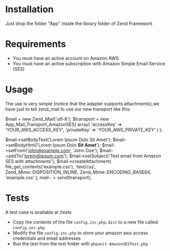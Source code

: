 Installation
============
Just drop the folder "App" inside the library folder of Zend Framework

Requirements
============
* You must have an active account on Amazon AWS
* You must have an active subscription with Amazon Simple Email Service (SES)

Usage
=====

The use is very simple (notice that the adapter supports attachments),we have just to tell zend_mail to use our new transport like this:

$mail = new Zend_Mail('utf-8');
$transport = new App_Mail_Transport_AmazonSES(
    array(
        'accessKey' => 'YOUR_AWS_ACCESS_KEY',
        'privateKey' => 'YOUR_AWS_PRIVATE_KEY'
    )
);

$mail->setBodyText('Lorem Ipsum Dolo Sit Amet');
$mail->setBodyHtml('Lorem Ipsum Dolo <b>Sit Amet</b>');
$mail->setFrom('john@example.com', 'John Doe');
$mail->addTo('lorem@ipsum.com');
$mail->setSubject('Test email from Amazon SES with attachments');
$mail->createAttachment(
    file_get_contents('example.css'), 
    'text/css',
    Zend_Mime::DISPOSITION_INLINE,
    Zend_Mime::ENCODING_BASE64,
    'example.css'
);
$mail->send($transport);

Tests
=====

A test case is available at /tests

* Copy the contents of the file `config.inc.php.dist` to a new file called `config.inc.php`
* Modify the file `config.inc.php` to store your amazon aws access credentials and email addresses
* Run the test from the test folder with `phpunit AmazonSESTest.php`